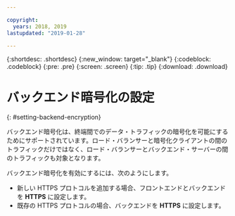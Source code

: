 ```yaml
---

copyright:
  years: 2018, 2019
lastupdated: "2019-01-28"

---
```


{:shortdesc: .shortdesc}
{:new_window: target="_blank"}
{:codeblock: .codeblock}
{:pre: .pre}
{:screen: .screen}
{:tip: .tip}
{:download: .download}

# バックエンド暗号化の設定
{: #setting-backend-encryption}

バックエンド暗号化は、終端間でのデータ・トラフィックの暗号化を可能にするためにサポートされています。ロード・バランサーと暗号化クライアントの間のトラフィックだけではなく、ロード・バランサーとバックエンド・サーバーの間のトラフィックも対象となります。

バックエンド暗号化を有効にするには、次のようにします。

* 新しい HTTPS プロトコルを追加する場合、フロントエンドとバックエンドを **HTTPS** に設定します。
* 既存の HTTPS プロトコルの場合、バックエンドを **HTTPS** に設定します。
